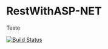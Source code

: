 # RestWithASP-NET

Teste

[![Build Status](https://app.travis-ci.com/JCalisso/RestWithASP-NET.svg?token=JYPGa3JqPuxY1VpCVXM2&branch=main)](https://app.travis-ci.com/JCalisso/RestWithASP-NET)
